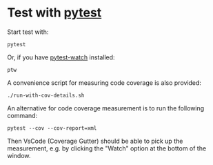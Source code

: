 # Test with [pytest](https://docs.pytest.org)

Start test with:

```shell
pytest
```

Or, if you have [pytest-watch](https://pypi.org/project/pytest-watch) installed:

```shell
ptw
```

A convenience script for measuring code coverage is also provided:

```shell
./run-with-cov-details.sh
```

An alternative for code coverage measurement is to run the following command:

```shell
pytest --cov --cov-report=xml
```

Then VsCode (Coverage Gutter) should be able to pick up the measurement, e.g. by clicking the "Watch" option at the bottom of the window.